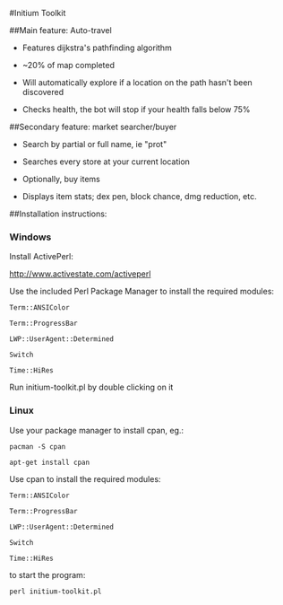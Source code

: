 #Initium Toolkit 

##Main feature: Auto-travel


 - Features dijkstra's pathfinding algorithm

 - ~20% of map completed
   
 - Will automatically explore if a location on the path hasn't been discovered

 - Checks health, the bot will stop if your health falls below 75%


##Secondary feature: market searcher/buyer


 - Search by partial or full name, ie "prot"
  
 - Searches every store at your current location

 - Optionally, buy items

 - Displays item stats; dex pen, block chance, dmg reduction, etc.

##Installation instructions:

### Windows

Install ActivePerl:

http://www.activestate.com/activeperl

Use the included Perl Package Manager to install the required modules:

    Term::ANSIColor

    Term::ProgressBar

    LWP::UserAgent::Determined

    Switch

    Time::HiRes

Run initium-toolkit.pl by double clicking on it

### Linux

Use your package manager to install cpan, eg.:

    pacman -S cpan

    apt-get install cpan

Use cpan to install the required modules:

    Term::ANSIColor

    Term::ProgressBar

    LWP::UserAgent::Determined
    
    Switch
    
    Time::HiRes

to start the program:

    perl initium-toolkit.pl
    
